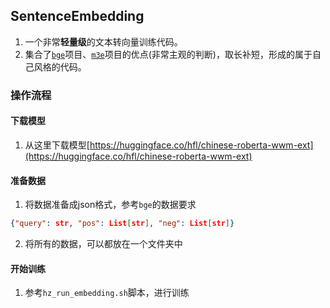 ## SentenceEmbedding
1. 一个非常**轻量级**的文本转向量训练代码。
2. 集合了[`bge`](https://github.com/FlagOpen/FlagEmbedding)项目、[`m3e`](https://github.com/wangyuxinwhy/uniem)项目的优点(非常主观的判断)，取长补短，形成的属于自己风格的代码。



### 操作流程
#### 下载模型

1. 从这里下载模型[https://huggingface.co/hfl/chinese-roberta-wwm-ext](https://huggingface.co/hfl/chinese-roberta-wwm-ext)

#### 准备数据
1. 将数据准备成json格式，参考`bge`的数据要求
```json
{"query": str, "pos": List[str], "neg": List[str]}
```

2. 将所有的数据，可以都放在一个文件夹中

#### 开始训练
1. 参考`hz_run_embedding.sh`脚本，进行训练

